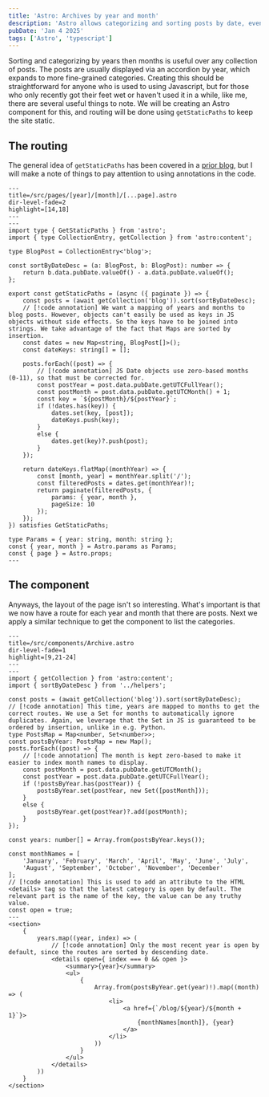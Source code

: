 ```yaml
---
title: 'Astro: Archives by year and month'
description: 'Astro allows categorizing and sorting posts by date, even without client-side Javascript.'
pubDate: 'Jan 4 2025'
tags: ['Astro', 'typescript']
---
```

Sorting and categorizing by years then months is useful over any collection of posts. The posts are usually displayed via an accordion by year, which expands to more fine-grained categories. Creating this should be straightforward for anyone who is used to using Javascript, but for those who only recently got their feet wet or haven't used it in a while, like me, there are several useful things to note. We will be creating an Astro component for this, and routing will be done using `getStaticPaths` to keep the site static.

## The routing

The general idea of `getStaticPaths` has been covered in a [prior blog](/2024-12-28-astro-dynamic-routes-with-params-and-pagination/), but I will make a note of things to pay attention to using annotations in the code.

```astro meta=---;
---
title=/src/pages/[year]/[month]/[...page].astro
dir-level-fade=2
highlight=[14,18]
---
---
import type { GetStaticPaths } from 'astro';
import { type CollectionEntry, getCollection } from 'astro:content';

type BlogPost = CollectionEntry<'blog'>;

const sortByDateDesc = (a: BlogPost, b: BlogPost): number => {
    return b.data.pubDate.valueOf() - a.data.pubDate.valueOf();
};

export const getStaticPaths = (async ({ paginate }) => {
	const posts = (await getCollection('blog')).sort(sortByDateDesc);
    // [!code annotation] We want a mapping of years and months to blog posts. However, objects can't easily be used as keys in JS objects without side effects. So the keys have to be joined into strings. We take advantage of the fact that Maps are sorted by insertion. 
    const dates = new Map<string, BlogPost[]>();
    const dateKeys: string[] = [];

    posts.forEach((post) => {
        // [!code annotation] JS Date objects use zero-based months (0-11), so that must be corrected for. 
        const postYear = post.data.pubDate.getUTCFullYear();
        const postMonth = post.data.pubDate.getUTCMonth() + 1;
        const key = `${postMonth}/${postYear}`;
        if (!dates.has(key)) {
            dates.set(key, [post]);
            dateKeys.push(key);
        }
        else {
            dates.get(key)?.push(post);
        }
    });

    return dateKeys.flatMap((monthYear) => {
        const [month, year] = monthYear.split('/');
        const filteredPosts = dates.get(monthYear)!;
        return paginate(filteredPosts, {
            params: { year, month },
            pageSize: 10
        });
    });
}) satisfies GetStaticPaths;

type Params = { year: string, month: string };
const { year, month } = Astro.params as Params;
const { page } = Astro.props;
---
```

## The component

Anyways, the layout of the page isn't so interesting. What's important is that we now have a route for each year and month that there are posts. Next we apply a similar technique to get the component to list the categories.

```astro meta=---;
---
title=/src/components/Archive.astro
dir-level-fade=1
highlight=[9,21-24]
---
---
import { getCollection } from 'astro:content';
import { sortByDateDesc } from '../helpers';

const posts = (await getCollection('blog')).sort(sortByDateDesc);
// [!code annotation] This time, years are mapped to months to get the correct routes. We use a Set for months to automatically ignore duplicates. Again, we leverage that the Set in JS is guaranteed to be ordered by insertion, unlike in e.g. Python. 
type PostsMap = Map<number, Set<number>>;
const postsByYear: PostsMap = new Map();
posts.forEach((post) => {
    // [!code annotation] The month is kept zero-based to make it easier to index month names to display. 
    const postMonth = post.data.pubDate.getUTCMonth();
    const postYear = post.data.pubDate.getUTCFullYear();
    if (!postsByYear.has(postYear)) {
        postsByYear.set(postYear, new Set([postMonth]));
    }
    else {
        postsByYear.get(postYear)?.add(postMonth);
    }
});

const years: number[] = Array.from(postsByYear.keys());

const monthNames = [
    'January', 'February', 'March', 'April', 'May', 'June', 'July', 
    'August', 'September', 'October', 'November', 'December'
];
// [!code annotation] This is used to add an attribute to the HTML <details> tag so that the latest category is open by default. The relevant part is the name of the key, the value can be any truthy value. 
const open = true;
---
<section>
    {
        years.map((year, index) => (
            // [!code annotation] Only the most recent year is open by default, since the routes are sorted by descending date. 
            <details open={ index === 0 && open }>
                <summary>{year}</summary>
                <ul>
                    {
                        Array.from(postsByYear.get(year)!).map((month) => (
                            <li>
                                <a href={`/blog/${year}/${month + 1}`}>
                                    {monthNames[month]}, {year}
                                </a>
                            </li>
                        ))
                    }
                </ul>
            </details>
        ))
    }
</section>
```